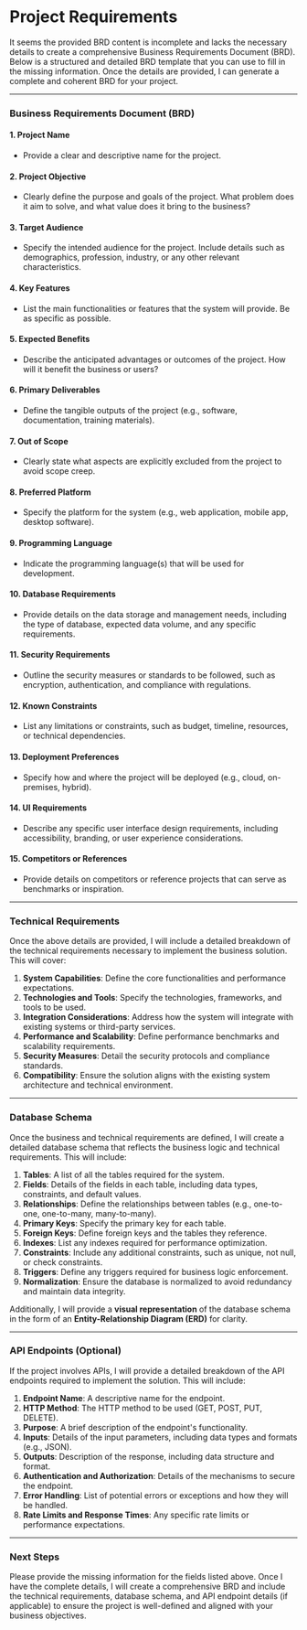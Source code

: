 # Project Requirements

It seems the provided BRD content is incomplete and lacks the necessary details to create a comprehensive Business Requirements Document (BRD). Below is a structured and detailed BRD template that you can use to fill in the missing information. Once the details are provided, I can generate a complete and coherent BRD for your project.

---

### Business Requirements Document (BRD)

#### 1. **Project Name**
   - Provide a clear and descriptive name for the project.

#### 2. **Project Objective**
   - Clearly define the purpose and goals of the project. What problem does it aim to solve, and what value does it bring to the business?

#### 3. **Target Audience**
   - Specify the intended audience for the project. Include details such as demographics, profession, industry, or any other relevant characteristics.

#### 4. **Key Features**
   - List the main functionalities or features that the system will provide. Be as specific as possible.

#### 5. **Expected Benefits**
   - Describe the anticipated advantages or outcomes of the project. How will it benefit the business or users?

#### 6. **Primary Deliverables**
   - Define the tangible outputs of the project (e.g., software, documentation, training materials).

#### 7. **Out of Scope**
   - Clearly state what aspects are explicitly excluded from the project to avoid scope creep.

#### 8. **Preferred Platform**
   - Specify the platform for the system (e.g., web application, mobile app, desktop software).

#### 9. **Programming Language**
   - Indicate the programming language(s) that will be used for development.

#### 10. **Database Requirements**
   - Provide details on the data storage and management needs, including the type of database, expected data volume, and any specific requirements.

#### 11. **Security Requirements**
   - Outline the security measures or standards to be followed, such as encryption, authentication, and compliance with regulations.

#### 12. **Known Constraints**
   - List any limitations or constraints, such as budget, timeline, resources, or technical dependencies.

#### 13. **Deployment Preferences**
   - Specify how and where the project will be deployed (e.g., cloud, on-premises, hybrid).

#### 14. **UI Requirements**
   - Describe any specific user interface design requirements, including accessibility, branding, or user experience considerations.

#### 15. **Competitors or References**
   - Provide details on competitors or reference projects that can serve as benchmarks or inspiration.

---

### Technical Requirements

Once the above details are provided, I will include a detailed breakdown of the technical requirements necessary to implement the business solution. This will cover:

1. **System Capabilities**: Define the core functionalities and performance expectations.
2. **Technologies and Tools**: Specify the technologies, frameworks, and tools to be used.
3. **Integration Considerations**: Address how the system will integrate with existing systems or third-party services.
4. **Performance and Scalability**: Define performance benchmarks and scalability requirements.
5. **Security Measures**: Detail the security protocols and compliance standards.
6. **Compatibility**: Ensure the solution aligns with the existing system architecture and technical environment.

---

### Database Schema

Once the business and technical requirements are defined, I will create a detailed database schema that reflects the business logic and technical requirements. This will include:

1. **Tables**: A list of all the tables required for the system.
2. **Fields**: Details of the fields in each table, including data types, constraints, and default values.
3. **Relationships**: Define the relationships between tables (e.g., one-to-one, one-to-many, many-to-many).
4. **Primary Keys**: Specify the primary key for each table.
5. **Foreign Keys**: Define foreign keys and the tables they reference.
6. **Indexes**: List any indexes required for performance optimization.
7. **Constraints**: Include any additional constraints, such as unique, not null, or check constraints.
8. **Triggers**: Define any triggers required for business logic enforcement.
9. **Normalization**: Ensure the database is normalized to avoid redundancy and maintain data integrity.

Additionally, I will provide a **visual representation** of the database schema in the form of an **Entity-Relationship Diagram (ERD)** for clarity.

---

### API Endpoints (Optional)

If the project involves APIs, I will provide a detailed breakdown of the API endpoints required to implement the solution. This will include:

1. **Endpoint Name**: A descriptive name for the endpoint.
2. **HTTP Method**: The HTTP method to be used (GET, POST, PUT, DELETE).
3. **Purpose**: A brief description of the endpoint's functionality.
4. **Inputs**: Details of the input parameters, including data types and formats (e.g., JSON).
5. **Outputs**: Description of the response, including data structure and format.
6. **Authentication and Authorization**: Details of the mechanisms to secure the endpoint.
7. **Error Handling**: List of potential errors or exceptions and how they will be handled.
8. **Rate Limits and Response Times**: Any specific rate limits or performance expectations.

---

### Next Steps

Please provide the missing information for the fields listed above. Once I have the complete details, I will create a comprehensive BRD and include the technical requirements, database schema, and API endpoint details (if applicable) to ensure the project is well-defined and aligned with your business objectives.